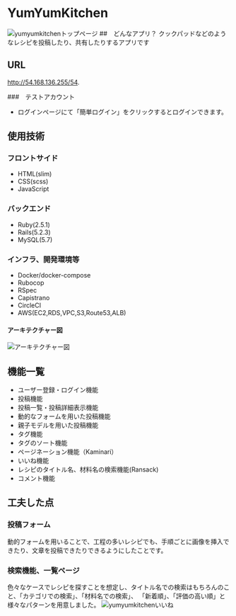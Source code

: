 # YumYumKitchen
![yumyumkitchenトップページ](https://user-images.githubusercontent.com/55547500/77252259-056ac900-6c96-11ea-8222-36c9a67fb4d4.png)
##　どんなアプリ？
クックパッドなどのようなレシピを投稿したり、共有したりするアプリです

## URL

http://54.168.136.255/54.

###　テストアカウント
- ログインページにて「簡単ログイン」をクリックするとログインできます。

## 使用技術

### フロントサイド
- HTML(slim)
- CSS(scss)
- JavaScript

### バックエンド
- Ruby(2.5.1)
- Rails(5.2.3)
- MySQL(5.7)

### インフラ、開発環境等
- Docker/docker-compose
- Rubocop
- RSpec
- Capistrano
- CircleCI
- AWS(EC2,RDS,VPC,S3,Route53,ALB)
#### アーキテクチャー図
![アーキテクチャー図](https://user-images.githubusercontent.com/55547500/77252055-457d7c00-6c95-11ea-9364-e9789d8cd288.png)

## 機能一覧
- ユーザー登録・ログイン機能
- 投稿機能
- 投稿一覧・投稿詳細表示機能
- 動的なフォームを用いた投稿機能
- 親子モデルを用いた投稿機能
- タグ機能
- タグのソート機能
- ページネーション機能（Kaminari）
- いいね機能
- レシピのタイトル名、材料名の検索機能(Ransack)
- コメント機能

## 工夫した点
### 投稿フォーム
動的フォームを用いることで、工程の多いレシピでも、手順ごとに画像を挿入できたり、文章を投稿できたりできるようにしたことです。

### 検索機能、一覧ページ
色々なケースでレシピを探すことを想定し、タイトル名での検索はもちろんのこと、「カテゴリでの検索」、「材料名での検索」、
「新着順」、「評価の高い順」と様々なパターンを用意しました。
![yumyumkitchenいいね](https://user-images.githubusercontent.com/55547500/77252256-01d74200-6c96-11ea-9e55-2d334a58279b.png)

